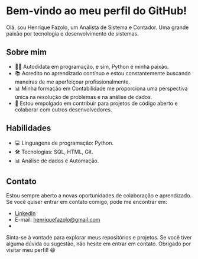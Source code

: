 # Bem-vindo ao meu perfil do GitHub!

Olá, sou Henrique Fazolo, um Analista de Sistema e Contador. Uma grande paixão por tecnologia e desenvolvimento de sistemas. 

## Sobre mim

- 👨‍💻 Autodidata em programação, e sim, Python é minha paixão.
- 📚 Acredito no aprendizado contínuo e estou constantemente buscando maneiras de me aperfeiçoar profissionalmente.
- 📊 Minha formação em Contabilidade me proporciona uma perspectiva única na resolução de problemas e na análise de dados.
- 🌱 Estou empolgado em contribuir para projetos de código aberto e colaborar com outros desenvolvedores.

## Habilidades

- 💻 Linguagens de programação: Python.
- 🛠️ Tecnologias: SQL, HTML, Git.
- 📊 Análise de dados e Automação.

## Contato

Estou sempre aberto a novas oportunidades de colaboração e aprendizado. Se você quiser entrar em contato comigo, pode me encontrar em:

- [LinkedIn](https://www.linkedin.com/in/henrique-fazolo-0baa2839)
- E-mail: henriquefazolo@gmail.com
- 

Sinta-se à vontade para explorar meus repositórios e projetos. Se você tiver alguma dúvida ou sugestão, não hesite em entrar em contato. 
Obrigado por visitar meu perfil! 😄
